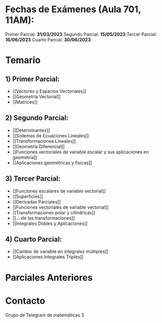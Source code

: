 # Fechas de Exámenes (Aula 701, 11AM):
Primer Parcial: **31/03/2023**
Segundo Parcial: **15/05/2023**
Tercer Parcial: **16/06/2023**
Cuarto Parcial: **30/06/2023**

# Temario
## 1) Primer Parcial:
- [[Vectores y Espacios Vectoriales]]
- [[Geometría Vectorial]]
- [[Matrices]]

## 2) Segundo Parcial:
- [[Determinantes]]
- [[Sistemas de Ecuaciones Lineales]]
- [[Transformaciones Lineales]]
- [[Geometría Diferencial]]
- [[Funciones vectoriales de variable escalar y sus aplicaciones en geometría]]
- [[Aplicaciones geométricas y físicas]]

## 3) Tercer Parcial:
- [[Funciones escalares de variable vectorial]]
- [[Superficies]]
- [[Derivadas Parciales]]
- [[Funciones vectoriales de variable vectorial]]
- [[Transformaciones polar y cilíndricas]]
- [[... de las transformaciones]]
- [[Integrales Dobles y Aplicaciones]]

## 4) Cuarto Parcial:
- [[Cambio de variable en integrales múltiples]]
- [[Aplicaciones Integrales Triples]]

# Parciales Anteriores

# Contacto
Grupo de Telegram de matemáticas 3
